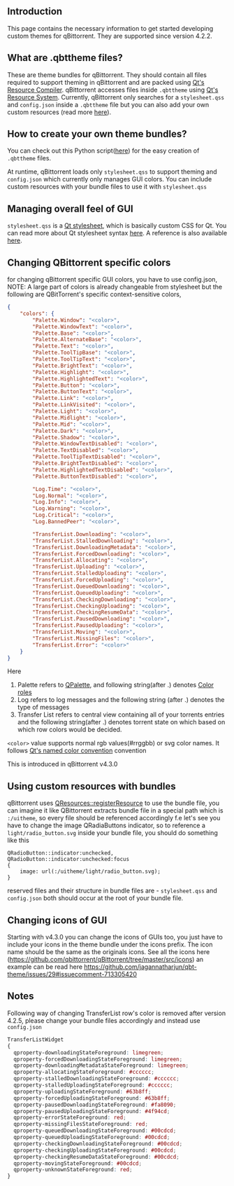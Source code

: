 ## Introduction

This page contains the necessary information to get started developing custom themes for qBittorrent. They are supported since version 4.2.2.

## What are .qbttheme files?

These are theme bundles for qBittorrent.
They should contain all files required to support theming in qBittorrent and are packed using [Qt's Resource Compiler](https://doc.qt.io/qt-5/rcc.html).
qBittorrent accesses files inside `.qbttheme` using [Qt's Resource System](https://doc.qt.io/qt-5/resources.html).
Currently, qBittorrent only searches for a `stylesheet.qss` and `config.json` inside a `.qbttheme` file but you can also add your own custom resources (read more [here](https://github.com/qbittorrent/qBittorrent/wiki/Create-custom-themes-for-qBittorrent#using-custom-resources-with-bundles)).

## How to create your own theme bundles?

You can check out this Python script([here](https://github.com/jagannatharjun/qbt-theme/blob/master/Builds/make-resource.py)) for the easy creation of `.qbttheme` files.

At runtime, qBittorrent loads only `stylesheet.qss` to support theming and `config.json` which currently only manages GUI colors. You can include custom resources with your bundle files to use it with `stylesheet.qss`

## Managing overall feel of GUI
`stylesheet.qss` is a [Qt stylesheet](https://doc.qt.io/qt-5/stylesheet.html), which is basically custom CSS for Qt.
You can read more about Qt stylesheet syntax [here](https://doc.qt.io/Qt-5/stylesheet-syntax.html). A reference is also available [here](https://doc.qt.io/qt-5/stylesheet.html).

## Changing QBittorrent specific colors
for changing qBittorrent specific GUI colors, you have to use config.json, NOTE: A large part of colors is already changeable from stylesheet but the following are QBitTorrent's specific context-sensitive colors,

```json
{
    "colors": {
        "Palette.Window": "<color>",
        "Palette.WindowText": "<color>",
        "Palette.Base": "<color>",
        "Palette.AlternateBase": "<color>",
        "Palette.Text": "<color>",
        "Palette.ToolTipBase": "<color>",
        "Palette.ToolTipText": "<color>",
        "Palette.BrightText": "<color>",
        "Palette.Highlight": "<color>",
        "Palette.HighlightedText": "<color>",
        "Palette.Button": "<color>",
        "Palette.ButtonText": "<color>",
        "Palette.Link": "<color>",
        "Palette.LinkVisited": "<color>",
        "Palette.Light": "<color>",
        "Palette.Midlight": "<color>",
        "Palette.Mid": "<color>",
        "Palette.Dark": "<color>",
        "Palette.Shadow": "<color>",
        "Palette.WindowTextDisabled": "<color>",
        "Palette.TextDisabled": "<color>",
        "Palette.ToolTipTextDisabled": "<color>",
        "Palette.BrightTextDisabled": "<color>",
        "Palette.HighlightedTextDisabled": "<color>",
        "Palette.ButtonTextDisabled": "<color>",

        "Log.Time": "<color>",
        "Log.Normal": "<color>",
        "Log.Info": "<color>",
        "Log.Warning": "<color>",
        "Log.Critical": "<color>",
        "Log.BannedPeer": "<color>",

        "TransferList.Downloading": "<color>",
        "TransferList.StalledDownloading": "<color>",
        "TransferList.DownloadingMetadata": "<color>",
        "TransferList.ForcedDownloading": "<color>",
        "TransferList.Allocating": "<color>",
        "TransferList.Uploading": "<color>",
        "TransferList.StalledUploading": "<color>",
        "TransferList.ForcedUploading": "<color>",
        "TransferList.QueuedDownloading": "<color>",
        "TransferList.QueuedUploading": "<color>",
        "TransferList.CheckingDownloading": "<color>",
        "TransferList.CheckingUploading": "<color>",
        "TransferList.CheckingResumeData": "<color>",
        "TransferList.PausedDownloading": "<color>",
        "TransferList.PausedUploading": "<color>",
        "TransferList.Moving": "<color>",
        "TransferList.MissingFiles": "<color>",
        "TransferList.Error": "<color>"
    }
}
```
Here
1. Palette refers to [QPalette](https://doc.qt.io/qt-5/qpalette.html), and following string(after .) denotes [Color roles](https://doc.qt.io/qt-5/qpalette.html#ColorRole-enum)
2. Log refers to log messages and the following string (after .) denotes the type of messages
3. Transfer List refers to central view containing all of your torrents entries and the following string(after .) denotes torrent state on which based on which row colors would be decided.

`<color>` value supports normal rgb values(#rrggbb) or svg color names. It follows [Qt's named color convention](https://doc.qt.io/qt-5/qcolor.html#setNamedColor) convention

This is introduced in qBittorrent v4.3.0

## Using custom resources with bundles
qBittorrent uses [QResources::registerResource](https://doc.qt.io/qt-5/qresource.html#registerResource) to use the bundle file, you can imagine it like QBittorrent extracts bundle file in a special path which is `:/uitheme`, so every file should be referenced accordingly f.e let's see you have to change the image QRadiaButtons indicator, so to reference a `light/radio_button.svg` inside your bundle file, you should do something like this
```
QRadioButton::indicator:unchecked,
QRadioButton::indicator:unchecked:focus
{
    image: url(:/uitheme/light/radio_button.svg);
}
```

reserved files and their structure in bundle files are - `stylesheet.qss` and `config.json` both should occur at the root of your bundle file.

## Changing icons of GUI

Starting with v4.3.0 you can change the icons of GUIs too, you just have to include your icons in the theme bundle under the icons prefix. The icon name should be the same as the originals icons. See all the icons here (https://github.com/qbittorrent/qBittorrent/tree/master/src/icons)
an example can be read here https://github.com/jagannatharjun/qbt-theme/issues/29#issuecomment-713305420

## Notes

Following way of changing TransferList row's color is removed after version 4.2.5, please change your bundle files accordingly and instead use `config.json`

```css
TransferListWidget
{
  qproperty-downloadingStateForeground: limegreen;
  qproperty-forcedDownloadingStateForeground: limegreen;
  qproperty-downloadingMetadataStateForeground: limegreen;
  qproperty-allocatingStateForeground: #cccccc;
  qproperty-stalledDownloadingStateForeground: #cccccc;
  qproperty-stalledUploadingStateForeground: #cccccc;
  qproperty-uploadingStateForeground: #63b8ff;
  qproperty-forcedUploadingStateForeground: #63b8ff;
  qproperty-pausedDownloadingStateForeground: #fa8090;
  qproperty-pausedUploadingStateForeground: #4f94cd;
  qproperty-errorStateForeground: red;
  qproperty-missingFilesStateForeground: red;
  qproperty-queuedDownloadingStateForeground: #00cdcd;
  qproperty-queuedUploadingStateForeground: #00cdcd;
  qproperty-checkingDownloadingStateForeground: #00cdcd;
  qproperty-checkingUploadingStateForeground: #00cdcd;
  qproperty-checkingResumeDataStateForeground: #00cdcd;
  qproperty-movingStateForeground: #00cdcd;
  qproperty-unknownStateForeground: red;
}
```
